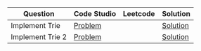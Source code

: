 | Question         | Code Studio                                                                    | Leetcode | Solution                        |
| ---------------- | ------------------------------------------------------------------------------ | -------- | ------------------------------- |
| Implement Trie   | [Problem](https://www.codingninjas.com/studio/problems/implement-trie_631356)  |          | [Solution](Trie.java)           |
| Implement Trie 2 | [Problem](https://www.codingninjas.com/studio/problems/implement-trie_1387095) |          | [Solution](TrieWithDelete.java) |
